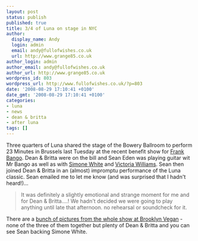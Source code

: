 ```yaml
---
layout: post
status: publish
published: true
title: 3/4 of Luna on stage in NYC
author:
  display_name: Andy
  login: admin
  email: andy@fullofwishes.co.uk
  url: http://www.grange85.co.uk
author_login: admin
author_email: andy@fullofwishes.co.uk
author_url: http://www.grange85.co.uk
wordpress_id: 803
wordpress_url: http://www.fullofwishes.co.uk/?p=803
date: '2008-08-29 17:10:41 +0100'
date_gmt: '2008-08-29 17:10:41 +0100'
categories:
- luna
- news
- dean & britta
- after luna
tags: []
---
```

<p>Three quarters of Luna shared the stage of the Bowery Ballroom to perform 23 Minutes in Brussels last Tuesday at the recent benefit show for <a href="http://www.frankbango.com">Frank Bango</a>. Dean & Britta were on the bill and Sean Eden was playing guitar wit Mr Bango as well as with <a href="http://www.myspace.com/simonewhite">Simone White</a> and <a href="http://www.myspace.com/victoriawilliams">Victoria Williams</a>. Sean then joined Dean & Britta in an (almost) impromptu performance of the Luna classic. Sean emailed me to let me know (and was surprised that I hadn't heard!)...</p>
<blockquote><p>It was definitely a slightly emotional and strange moment for me and for Dean & Britta....! We hadn't decided we were going to play anything until late that afternoon. no rehearsal or soundcheck for it.</p></blockquote>
<p>There are a <a href="http://www.brooklynvegan.com/archives/2008/08/frank_bango_ben.html">bunch of pictures from the whole show at Brooklyn Vegan</a> - none of the three of them together but plenty of Dean & Britta and you can see Sean backing Simone White.</p>
